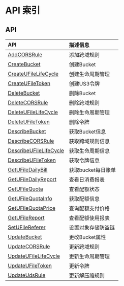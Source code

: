 # API 索引

## API

| API | 描述信息 |
|:---|:---|
|[AddCORSRule](api/ufile-api/add_cors_rule)|添加跨域规则|
|[CreateBucket](api/ufile-api/create_bucket)|创建Bucket|
|[CreateUFileLifeCycle](api/ufile-api/create_ufile_life_cycle)|创建生命周期管理|
|[CreateUFileToken](api/ufile-api/create_ufile_token)|创建US3令牌|
|[DeleteBucket](api/ufile-api/delete_bucket)|删除Bucket|
|[DeleteCORSRule](api/ufile-api/delete_cors_rule)|删除跨域规则|
|[DeleteUFileLifeCycle](api/ufile-api/delete_ufile_life_cycle)|删除生命周期管理|
|[DeleteUFileToken](api/ufile-api/delete_ufile_token)|删除令牌|
|[DescribeBucket](api/ufile-api/describe_bucket)|获取Bucket信息|
|[DescribeCORSRule](api/ufile-api/describe_cors_rule)|获取跨域规则信息|
|[DescribeUFileLifeCycle](api/ufile-api/describe_ufile_life_cycle)|获取生命周期信息|
|[DescribeUFileToken](api/ufile-api/describe_ufile_token)|获取令牌信息|
|[GetUFileDailyBill](api/ufile-api/get_ufile_daily_bill)|获取bucket每日账单|
|[GetUFileDailyReport](api/ufile-api/get_ufile_daily_report)|查看日消费报表|
|[GetUFileQuota](api/ufile-api/get_ufile_quota)|查看配额状态|
|[GetUFileQuotaInfo](api/ufile-api/get_ufile_quota_info)|获取配额信息|
|[GetUFileQuotaPrice](api/ufile-api/get_ufile_quota_price)|查询配额支付价格|
|[GetUFileReport](api/ufile-api/get_ufile_report)|查看配额使用报表|
|[SetUFileReferer](api/ufile-api/set_ufile_referer)|设置对象存储防盗链|
|[UpdateBucket](api/ufile-api/update_bucket)|更改Bucket属性|
|[UpdateCORSRule](api/ufile-api/update_cors_rule)|更新跨域规则|
|[UpdateUFileLifeCycle](api/ufile-api/update_ufile_life_cycle)|更新生命周期管理|
|[UpdateUFileToken](api/ufile-api/update_ufile_token)|更新令牌|
|[UpdateUdsRule](api/ufile-api/update_uds_rule)|更新解压缩规则|
